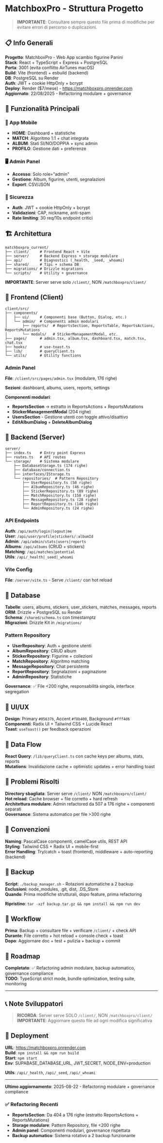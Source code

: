 # MatchboxPro - Struttura Progetto

> **IMPORTANTE**: Consultare sempre questo file prima di modifiche per evitare errori di percorso o duplicazioni.

## 📋 Info Generali

**Progetto**: MatchboxPro - Web App scambio figurine Panini  
**Stack**: React + TypeScript + Express + PostgreSQL  
**Porta**: 3001 (evita conflitto AirTunes macOS)  
**Build**: Vite (frontend) + esbuild (backend)  
**DB**: PostgreSQL su Render  
**Auth**: JWT + cookie HttpOnly + bcrypt  
**Deploy**: Render ($7/mese) - https://matchboxpro.onrender.com  
**Aggiornato**: 22/08/2025 - Refactoring modulare + governance

## 🎯 Funzionalità Principali

### 📱 App Mobile
- **HOME**: Dashboard + statistiche
- **MATCH**: Algoritmo 1:1 + chat integrata
- **ALBUM**: Stati SI/NO/DOPPIA + sync admin
- **PROFILO**: Gestione dati + preferenze

### 🖥️ Admin Panel
- **Accesso**: Solo role="admin"
- **Gestione**: Album, figurine, utenti, segnalazioni
- **Export**: CSV/JSON

### 🔐 Sicurezza
- **Auth**: JWT + cookie HttpOnly + bcrypt
- **Validazioni**: CAP, nickname, anti-spam
- **Rate limiting**: 30 req/10s endpoint critici

## 🏗️ Architettura

```
matchboxpro_current/
├── client/     # Frontend React + Vite
├── server/     # Backend Express + storage modulare  
├── api/        # Diagnostici (_health, _seed, _whoami)
├── shared/     # Tipi + schema DB
├── migrations/ # Drizzle migrations
└── scripts/    # Utility + governance
```

**IMPORTANTE**: Server serve solo `/client/`, NON `/matchboxpro/client/`

## 🎯 Frontend (Client)

```
client/src/
├── components/
│   ├── ui/     # Componenti base (Button, Dialog, etc.)
│   └── admin/  # Componenti admin modulari
│       ├── reports/  # ReportsSection, ReportsTable, ReportsActions, ReportsMutations
│       └── modals/   # StickerManagementModal, etc.
├── pages/      # admin.tsx, album.tsx, dashboard.tsx, match.tsx, chat.tsx
├── hooks/      # use-toast.ts
├── lib/        # queryClient.ts
└── utils/      # Utility functions
```

### Admin Panel
**File**: `/client/src/pages/admin.tsx` (modulare, 176 righe)

**Sezioni**: dashboard, albums, users, reports, settings

**Componenti modulari**:
- **ReportsSection** → estratto in ReportsActions + ReportsMutations
- **StickerManagementModal** (204 righe)
- **UsersSection** - Gestione utenti con toggle attivo/disattivo
- **EditAlbumDialog** + **DeleteAlbumDialog**

## 🔧 Backend (Server)

```
server/
├── index.ts    # Entry point Express
├── routes.ts   # API routes
└── storage/    # Sistema modulare
    ├── DatabaseStorage.ts (174 righe)
    ├── database/connection.ts
    ├── interfaces/IStorage.ts
    └── repositories/  # Pattern Repository
        ├── UserRepository.ts (50 righe)
        ├── AlbumRepository.ts (46 righe)
        ├── StickerRepository.ts (89 righe)
        ├── MatchRepository.ts (158 righe)
        ├── MessageRepository.ts (28 righe)
        ├── ReportRepository.ts (146 righe)
        └── AdminRepository.ts (24 righe)
```

### API Endpoints

**Auth**: `/api/auth/login|logout|me`  
**User**: `/api/user/profile|stickers/:albumId`  
**Admin**: `/api/admin/stats|users|reports`  
**Albums**: `/api/albums` (CRUD + stickers)  
**Matching**: `/api/matches|potential`  
**Utils**: `/api/_health|_seed|_whoami`

### Vite Config
**File**: `/server/vite.ts` - Serve `/client/` con hot reload

## 💾 Database

**Tabelle**: users, albums, stickers, user_stickers, matches, messages, reports  
**ORM**: Drizzle + PostgreSQL su Render  
**Schema**: `/shared/schema.ts` con timestamptz  
**Migrazioni**: Drizzle Kit in `/migrations/`

### Pattern Repository
- **UserRepository**: Auth + gestione utenti
- **AlbumRepository**: CRUD album
- **StickerRepository**: Figurine + collezioni
- **MatchRepository**: Algoritmo matching
- **MessageRepository**: Chat persistente
- **ReportRepository**: Segnalazioni + paginazione
- **AdminRepository**: Statistiche

**Governance**: ✅ File <200 righe, responsabilità singola, interface segregation

## 🎨 UI/UX

**Design**: Primary `#05637b`, Accent `#f8b400`, Background `#fff4d6`  
**Componenti**: Radix UI + Tailwind CSS + Lucide React  
**Toast**: `useToast()` per feedback operazioni

## 🔄 Data Flow

**React Query**: `/lib/queryClient.ts` con cache keys per albums, stats, reports  
**Mutations**: Invalidazione cache + optimistic updates + error handling toast

## 🚨 Problemi Risolti

**Directory sbagliata**: Server serve `/client/` NON `/matchboxpro/client/`  
**Hot reload**: Cache browser + file corretto + hard refresh  
**Architettura modulare**: Admin refactored da 507 a 176 righe + componenti separati  
**Governance**: Sistema automatico per file >300 righe

## 📝 Convenzioni

**Naming**: PascalCase componenti, camelCase utils, REST API  
**Styling**: Tailwind CSS + Radix UI + mobile-first  
**Error Handling**: Try/catch + toast (frontend), middleware + auto-reporting (backend)

## 💾 Backup

**Script**: `./backup_manager.sh` - Rotazioni automatiche a 2 backup  
**Esclusioni**: node_modules, .git, dist, .DS_Store  
**Quando**: Prima modifiche strutturali, dopo feature, prima refactoring

**Ripristino**: `tar -xzf backup.tar.gz && npm install && npm run dev`

## 🔄 Workflow

**Prima**: Backup + consultare file + verificare `/client/` + check API  
**Durante**: File corretto + hot reload + console check + toast  
**Dopo**: Aggiornare doc + test + pulizia + backup + commit

## 🎯 Roadmap

**Completato**: ✅ Refactoring admin modulare, backup automatico, governance compliance  
**TODO**: TypeScript strict mode, bundle optimization, testing suite, monitoring

---

## 📞 Note Sviluppatori

> **RICORDA**: Server serve SOLO `/client/`, NON `/matchboxpro/client/`
> **IMPORTANTE**: Aggiornare questo file ad ogni modifica significativa

## 🚀 Deployment

**URL**: https://matchboxpro.onrender.com  
**Build**: `npm install && npm run build`  
**Start**: `npm start`  
**Env**: SUPABASE_DATABASE_URL, JWT_SECRET, NODE_ENV=production

**Utils**: `/api/_health`, `/api/_seed`, `/api/_whoami`

---

**Ultimo aggiornamento**: 2025-08-22 - Refactoring modulare + governance compliance

### ✅ Refactoring Recenti
- **ReportsSection**: Da 404 a 176 righe (estratto ReportsActions + ReportsMutations)
- **Storage modulare**: Pattern Repository, file <200 righe
- **Admin panel**: Componenti modulari, governance rispettata
- **Backup automatico**: Sistema rotativo a 2 backup funzionante

